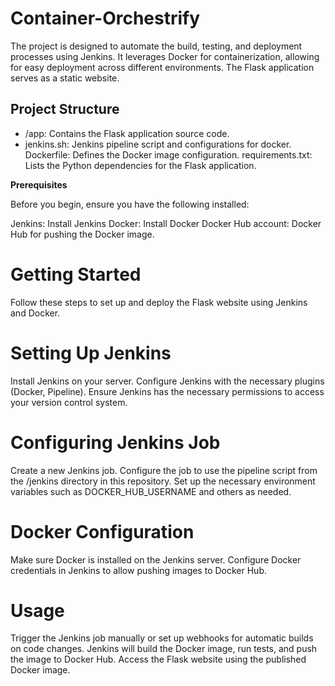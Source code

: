 # Container-Orchestrify
The project is designed to automate the build, testing, and deployment processes using Jenkins. It leverages Docker for containerization, allowing for easy deployment across different environments. The Flask application serves as a static website.

## Project Structure

* /app: Contains the Flask application source code.
* jenkins.sh: Jenkins pipeline script and configurations for docker.
Dockerfile: Defines the Docker image configuration.
requirements.txt: Lists the Python dependencies for the Flask application.


**Prerequisites**

Before you begin, ensure you have the following installed:

Jenkins: Install Jenkins
Docker: Install Docker
Docker Hub account: Docker Hub for pushing the Docker image.

# Getting Started
Follow these steps to set up and deploy the Flask website using Jenkins and Docker.

# Setting Up Jenkins
Install Jenkins on your server.
Configure Jenkins with the necessary plugins (Docker, Pipeline).
Ensure Jenkins has the necessary permissions to access your version control system.

# Configuring Jenkins Job
Create a new Jenkins job.
Configure the job to use the pipeline script from the /jenkins directory in this repository.
Set up the necessary environment variables such as DOCKER_HUB_USERNAME and others as needed.

# Docker Configuration
Make sure Docker is installed on the Jenkins server.
Configure Docker credentials in Jenkins to allow pushing images to Docker Hub.

# Usage
Trigger the Jenkins job manually or set up webhooks for automatic builds on code changes.
Jenkins will build the Docker image, run tests, and push the image to Docker Hub.
Access the Flask website using the published Docker image.
